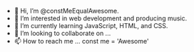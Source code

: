 - 👋 Hi, I’m @constMeEqualAwesome.
- 👀 I’m interested in web development and producing music.
- 🌱 I’m currently learning JavaScript, HTML, and CSS.
- 💞️ I’m looking to collaborate on ...
- 📫 How to reach me ...
const me = 'Awesome'
